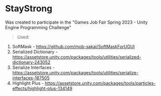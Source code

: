 # StayStrong
Was created to participate in the "Games Job Fair Spring 2023 - Unity Engine Programming Challenge"

> Used:
1. SoftMask - https://github.com/mob-sakai/SoftMaskForUGUI
2. Serialized Dictionary - https://assetstore.unity.com/packages/tools/utilities/serialized-dictionary-243052
3. Serialize Interfaces - https://assetstore.unity.com/packages/tools/utilities/serialize-interfaces-187505
5. Highlight Plus - https://assetstore.unity.com/packages/tools/particles-effects/highlight-plus-134149
